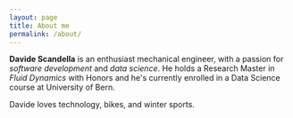 ```yaml
---
layout: page
title: About me
permalink: /about/
---
```


**Davide Scandella** is an enthusiast mechanical engineer, with a passion for *software development* and *data science*. He holds a Research Master in *Fluid Dynamics* with Honors and he's currently enrolled in a Data Science course at University of Bern.

Davide loves technology, bikes, and winter sports.

